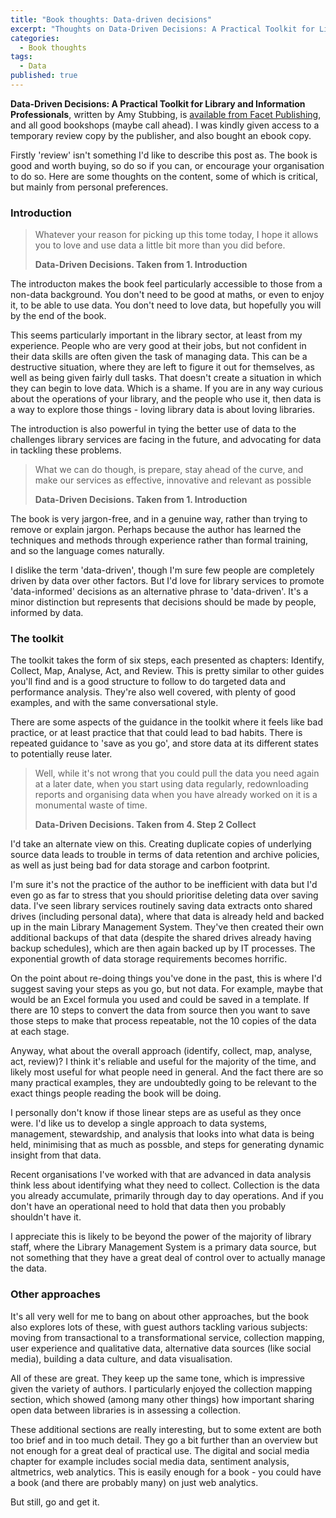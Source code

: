 ```yaml
---
title: "Book thoughts: Data-driven decisions"
excerpt: "Thoughts on Data-Driven Decisions: A Practical Toolkit for Library and Information Professionals"
categories:
  - Book thoughts
tags:
  - Data
published: true
---
```


**Data-Driven Decisions: A Practical Toolkit for Library and Information Professionals**, written by Amy Stubbing, is [available from Facet Publishing](https://www.facetpublishing.co.uk/page/detail/data-driven-decisions/?k=9781783304783), and all good bookshops (maybe call ahead). I was kindly given access to a temporary review copy by the publisher, and also bought an ebook copy.

Firstly 'review' isn't something I'd like to describe this post as. The book is good and worth buying, so do so if you can, or encourage your organisation to do so. Here are some thoughts on the content, some of which is critical, but mainly from personal preferences.

### Introduction

> Whatever your reason for picking up this tome today, I hope it allows you to love and use data a little bit more than you did before.
>
> **Data-Driven Decisions. Taken from 1. Introduction**

The introducton makes the book feel particularly accessible to those from a non-data background. You don't need to be good at maths, or even to enjoy it, to be able to use data. You don't need to love data, but hopefully you will by the end of the book.

This seems particularly important in the library sector, at least from my experience. People who are very good at their jobs, but not confident in their data skills are often given the task of managing data. This can be a destructive situation, where they are left to figure it out for themselves, as well as being given fairly dull tasks. That doesn't create a situation in which they can begin to love data. Which is a shame. If you are in any way curious about the operations of your library, and the people who use it, then data is a way to explore those things - loving library data is about loving libraries.

The introduction is also powerful in tying the better use of data to the challenges library services are facing in the future, and advocating for data in tackling these problems.

> What we can do though, is prepare, stay ahead of the curve, and make our services as effective, innovative and relevant as possible
>
> **Data-Driven Decisions. Taken from 1. Introduction**

The book is very jargon-free, and in a genuine way, rather than trying to remove or explain jargon. Perhaps because the author has learned the techniques and methods through experience rather than formal training, and so the language comes naturally.

I dislike the term 'data-driven', though I'm sure few people are completely driven by data over other factors. But I'd love for library services to promote 'data-informed' decisions as an alternative phrase to 'data-driven'. It's a minor distinction but represents that decisions should be made by people, informed by data.

### The toolkit

The toolkit takes the form of six steps, each presented as chapters: Identify, Collect, Map, Analyse, Act, and Review. This is pretty similar to other guides you'll find and is a good structure to follow to do targeted data and performance analysis. They're also well covered, with plenty of good examples, and with the same conversational style.

There are some aspects of the guidance in the toolkit where it feels like bad practice, or at least practice that that could lead to bad habits. There is repeated guidance to 'save as you go', and store data at its different states to potentially reuse later.

> Well, while it's not wrong that you could pull the data you need again at a later date, when you start using data regularly, redownloading reports and organising data when you have already worked on it is a monumental waste of time.
> 
> **Data-Driven Decisions. Taken from 4. Step 2 Collect**


I'd take an alternate view on this. Creating duplicate copies of underlying source data leads to trouble in terms of data retention and archive policies, as well as just being bad for data storage and carbon footprint.

I'm sure it's not the practice of the author to be inefficient with data but I'd even go as far to stress that you should prioritise deleting data over saving data. I've seen library services routinely saving data extracts onto shared drives (including personal data), where that data is already held and backed up in the main Library Management System. They've then created their own additional backups of that data (despite the shared drives already having backup schedules), which are then again backed up by IT processes. The exponential growth of data storage requirements becomes horrific.

On the point about re-doing things you've done in the past, this is where I'd suggest saving your steps as you go, but not data. For example, maybe that would be an Excel formula you used and could be saved in a template. If there are 10 steps to convert the data from source then you want to save those steps to make that process repeatable, not the 10 copies of the data at each stage.

Anyway, what about the overall approach (identify, collect, map, analyse, act, review)? I think it's reliable and useful for the majority of the time, and likely most useful for what people need in general. And the fact there are so many practical examples, they are undoubtedly going to be relevant to the exact things people reading the book will be doing.

I personally don't know if those linear steps are as useful as they once were. I'd like us to develop a single approach to data systems, management, stewardship, and analysis that looks into what data is being held, minimising that as much as possble, and steps for generating dynamic insight from that data.

Recent organisations I've worked with that are advanced in data analysis think less about identifying what they need to collect. Collection is the data you already accumulate, primarily through day to day operations. And if you don't have an operational need to hold that data then you probably shouldn't have it.

I appreciate this is likely to be beyond the power of the majority of library staff, where the Library Management System is a primary data source, but not something that they have a great deal of control over to actually manage the data.

### Other approaches

It's all very well for me to bang on about other approaches, but the book also explores lots of these, with guest authors tackling various subjects: moving from transactional to a transformational service, collection mapping, user experience and qualitative data, alternative data sources (like social media), building a data culture, and data visualisation.

All of these are great. They keep up the same tone, which is impressive given the variety of authors. I particularly enjoyed the collection mapping section, which showed (among many other things) how important sharing open data between libraries is in assessing a collection.

These additional sections are really interesting, but to some extent are both too brief and in too much detail. They go a bit further than an overview but not enough for a great deal of practical use. The digital and social media chapter for example includes social media data, sentiment analysis, altmetrics, web analytics. This is easily enough for a book - you could have a book (and there are probably many) on just web analytics.

But still, go and get it.
